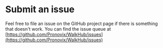 # Submit an issue

Feel free to file an issue on the GitHub project page if there is something that doesn't work. You can find the issue queue at [https://github.com/Pronovix/WalkHub/issues](https://github.com/Pronovix/WalkHub/issues)
